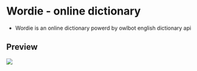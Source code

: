 # Wordie - online dictionary
<ul>
  <li>Wordie is an online dictionary powerd by owlbot english dictionary api</li>
</ul>

<h2>Preview</h2>
  <img src="https://user-images.githubusercontent.com/91461938/206952703-a7b6c7d0-e956-478a-93bb-9ccedb691104.gif">

